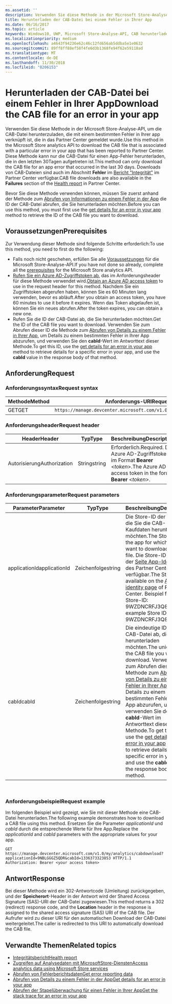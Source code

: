 ```yaml
---
ms.assetid: ''
description: Verwenden Sie diese Methode in der Microsoft Store-Analyse-API, um die CAB-Datei für einen Fehler in der App herunterzuladen.
title: Herunterladen der CAB-Datei bei einem Fehler in Ihrer App
ms.date: 06/16/2017
ms.topic: article
keywords: Windows10, UWP, Microsoft Store-Analyse-API, CAB herunterladen
ms.localizationpriority: medium
ms.openlocfilehash: a4643f94236e62c46c12fd656ab5ddba5e1e0632
ms.sourcegitcommit: 89ff8ff88ef58f4fe6d3b1368fe94f62e59118ad
ms.translationtype: MT
ms.contentlocale: de-DE
ms.lasthandoff: 11/30/2018
ms.locfileid: "8206153"
---
```

# <a name="download-the-cab-file-for-an-error-in-your-app"></a><span data-ttu-id="f94d7-104">Herunterladen der CAB-Datei bei einem Fehler in Ihrer App</span><span class="sxs-lookup"><span data-stu-id="f94d7-104">Download the CAB file for an error in your app</span></span>

<span data-ttu-id="f94d7-105">Verwenden Sie diese Methode in der Microsoft Store-Analyse-API, um die CAB-Datei herunterzuladen, die mit einem bestimmten Fehler in Ihrer app verknüpft ist, die in das Partner Center gemeldet wurde.</span><span class="sxs-lookup"><span data-stu-id="f94d7-105">Use this method in the Microsoft Store analytics API to download the CAB file that is associated with a particular error in your app that has been reported to Partner Center.</span></span> <span data-ttu-id="f94d7-106">Diese Methode kann nur die CAB-Datei für einen App-Fehler herunterladen, die in den letzten 30Tagen aufgetreten ist.</span><span class="sxs-lookup"><span data-stu-id="f94d7-106">This method can only download the CAB file for an app error that occurred in the last 30 days.</span></span> <span data-ttu-id="f94d7-107">Downloads von CAB-Dateien sind auch im Abschnitt **Fehler** im [Bericht "Integrität"](../publish/health-report.md) im Partner Center verfügbar.</span><span class="sxs-lookup"><span data-stu-id="f94d7-107">CAB file downloads are also available in the **Failures** section of the [Health report](../publish/health-report.md) in Partner Center.</span></span>

<span data-ttu-id="f94d7-108">Bevor Sie diese Methode verwenden können, müssen Sie zuerst anhand der Methode zum [Abrufen von Informationen zu einem Fehler in der App](get-details-for-an-error-in-your-app.md) die ID der CAB-Datei abrufen, die Sie herunterladen möchten.</span><span class="sxs-lookup"><span data-stu-id="f94d7-108">Before you can use this method, you must first use the [get details for an error in your app](get-details-for-an-error-in-your-app.md) method to retrieve the ID of the CAB file you want to download.</span></span>

## <a name="prerequisites"></a><span data-ttu-id="f94d7-109">Voraussetzungen</span><span class="sxs-lookup"><span data-stu-id="f94d7-109">Prerequisites</span></span>


<span data-ttu-id="f94d7-110">Zur Verwendung dieser Methode sind folgende Schritte erforderlich:</span><span class="sxs-lookup"><span data-stu-id="f94d7-110">To use this method, you need to first do the following:</span></span>

* <span data-ttu-id="f94d7-111">Falls noch nicht geschehen, erfüllen Sie alle [Voraussetzungen](access-analytics-data-using-windows-store-services.md#prerequisites) für die Microsoft Store-Analyse-API.</span><span class="sxs-lookup"><span data-stu-id="f94d7-111">If you have not done so already, complete all the [prerequisites](access-analytics-data-using-windows-store-services.md#prerequisites) for the Microsoft Store analytics API.</span></span>
* <span data-ttu-id="f94d7-112">[Rufen Sie ein Azure AD-Zugriffstoken ab](access-analytics-data-using-windows-store-services.md#obtain-an-azure-ad-access-token), das im Anforderungsheader für diese Methode verwendet wird.</span><span class="sxs-lookup"><span data-stu-id="f94d7-112">[Obtain an Azure AD access token](access-analytics-data-using-windows-store-services.md#obtain-an-azure-ad-access-token) to use in the request header for this method.</span></span> <span data-ttu-id="f94d7-113">Nachdem Sie ein Zugriffstoken abgerufen haben, können Sie es 60 Minuten lang verwenden, bevor es abläuft.</span><span class="sxs-lookup"><span data-stu-id="f94d7-113">After you obtain an access token, you have 60 minutes to use it before it expires.</span></span> <span data-ttu-id="f94d7-114">Wenn das Token abgelaufen ist, können Sie ein neues abrufen.</span><span class="sxs-lookup"><span data-stu-id="f94d7-114">After the token expires, you can obtain a new one.</span></span>
* <span data-ttu-id="f94d7-115">Rufen Sie die ID der CAB-Datei ab, die Sie herunterladen möchten.</span><span class="sxs-lookup"><span data-stu-id="f94d7-115">Get the ID of the CAB file you want to download.</span></span> <span data-ttu-id="f94d7-116">Verwenden Sie zum Abrufen dieser ID die Methode zum [Abrufen von Details zu einem Fehler in Ihrer App](get-details-for-an-error-in-your-app.md), um Details zu einem bestimmten Fehler in Ihrer App abzurufen, und verwenden Sie den **cabId**-Wert im Antworttext dieser Methode.</span><span class="sxs-lookup"><span data-stu-id="f94d7-116">To get this ID, use the [get details for an error in your app](get-details-for-an-error-in-your-app.md) method to retrieve details for a specific error in your app, and use the **cabId** value in the response body of that method.</span></span>

## <a name="request"></a><span data-ttu-id="f94d7-117">Anforderung</span><span class="sxs-lookup"><span data-stu-id="f94d7-117">Request</span></span>


### <a name="request-syntax"></a><span data-ttu-id="f94d7-118">Anforderungssyntax</span><span class="sxs-lookup"><span data-stu-id="f94d7-118">Request syntax</span></span>

| <span data-ttu-id="f94d7-119">Methode</span><span class="sxs-lookup"><span data-stu-id="f94d7-119">Method</span></span> | <span data-ttu-id="f94d7-120">Anforderungs-URI</span><span class="sxs-lookup"><span data-stu-id="f94d7-120">Request URI</span></span>                                                          |
|--------|----------------------------------------------------------------------|
| <span data-ttu-id="f94d7-121">GET</span><span class="sxs-lookup"><span data-stu-id="f94d7-121">GET</span></span>    | ```https://manage.devcenter.microsoft.com/v1.0/my/analytics/cabdownload``` |


### <a name="request-header"></a><span data-ttu-id="f94d7-122">Anforderungsheader</span><span class="sxs-lookup"><span data-stu-id="f94d7-122">Request header</span></span>

| <span data-ttu-id="f94d7-123">Header</span><span class="sxs-lookup"><span data-stu-id="f94d7-123">Header</span></span>        | <span data-ttu-id="f94d7-124">Typ</span><span class="sxs-lookup"><span data-stu-id="f94d7-124">Type</span></span>   | <span data-ttu-id="f94d7-125">Beschreibung</span><span class="sxs-lookup"><span data-stu-id="f94d7-125">Description</span></span>                                                                 |
|---------------|--------|-----------------------------------------------------------------------------|
| <span data-ttu-id="f94d7-126">Autorisierung</span><span class="sxs-lookup"><span data-stu-id="f94d7-126">Authorization</span></span> | <span data-ttu-id="f94d7-127">String</span><span class="sxs-lookup"><span data-stu-id="f94d7-127">string</span></span> | <span data-ttu-id="f94d7-128">Erforderlich.</span><span class="sxs-lookup"><span data-stu-id="f94d7-128">Required.</span></span> <span data-ttu-id="f94d7-129">Das Azure AD-Zugriffstoken im Format **Bearer** &lt;*token*&gt;.</span><span class="sxs-lookup"><span data-stu-id="f94d7-129">The Azure AD access token in the form **Bearer** &lt;*token*&gt;.</span></span> |


### <a name="request-parameters"></a><span data-ttu-id="f94d7-130">Anforderungsparameter</span><span class="sxs-lookup"><span data-stu-id="f94d7-130">Request parameters</span></span>

| <span data-ttu-id="f94d7-131">Parameter</span><span class="sxs-lookup"><span data-stu-id="f94d7-131">Parameter</span></span>        | <span data-ttu-id="f94d7-132">Typ</span><span class="sxs-lookup"><span data-stu-id="f94d7-132">Type</span></span>   |  <span data-ttu-id="f94d7-133">Beschreibung</span><span class="sxs-lookup"><span data-stu-id="f94d7-133">Description</span></span>      |  <span data-ttu-id="f94d7-134">Erforderlich</span><span class="sxs-lookup"><span data-stu-id="f94d7-134">Required</span></span>  |
|---------------|--------|---------------|------|
| <span data-ttu-id="f94d7-135">applicationId</span><span class="sxs-lookup"><span data-stu-id="f94d7-135">applicationId</span></span> | <span data-ttu-id="f94d7-136">Zeichenfolge</span><span class="sxs-lookup"><span data-stu-id="f94d7-136">string</span></span> | <span data-ttu-id="f94d7-137">Die Store-ID der App, für die Sie die CAB-Kaufdaten herunterladen möchten.</span><span class="sxs-lookup"><span data-stu-id="f94d7-137">The Store ID of the app for which you want to download a CAB file.</span></span> <span data-ttu-id="f94d7-138">Die Store-ID ist auf der [Seite App-Identität](../publish/view-app-identity-details.md) des Partner Center verfügbar.</span><span class="sxs-lookup"><span data-stu-id="f94d7-138">The Store ID is available on the [App identity page](../publish/view-app-identity-details.md) of Partner Center.</span></span> <span data-ttu-id="f94d7-139">Beispiel für eine Store-ID: 9WZDNCRFJ3Q8.</span><span class="sxs-lookup"><span data-stu-id="f94d7-139">An example Store ID is 9WZDNCRFJ3Q8.</span></span> |  <span data-ttu-id="f94d7-140">Ja</span><span class="sxs-lookup"><span data-stu-id="f94d7-140">Yes</span></span>  |
| <span data-ttu-id="f94d7-141">cabId</span><span class="sxs-lookup"><span data-stu-id="f94d7-141">cabId</span></span> | <span data-ttu-id="f94d7-142">Zeichenfolge</span><span class="sxs-lookup"><span data-stu-id="f94d7-142">string</span></span> | <span data-ttu-id="f94d7-143">Die eindeutige ID der CAB-Datei ab, die Sie herunterladen möchten.</span><span class="sxs-lookup"><span data-stu-id="f94d7-143">The unique ID of the CAB file you want to download.</span></span> <span data-ttu-id="f94d7-144">Verwenden Sie zum Abrufen dieser ID die Methode zum [Abrufen von Details zu einem Fehler in Ihrer App](get-details-for-an-error-in-your-app.md), um Details zu einem bestimmten Fehler in Ihrer App abzurufen, und verwenden Sie den **cabId**-Wert im Antworttext dieser Methode.</span><span class="sxs-lookup"><span data-stu-id="f94d7-144">To get this ID, use the [get details for an error in your app](get-details-for-an-error-in-your-app.md) method to retrieve details for a specific error in your app, and use the **cabId** value in the response body of that method.</span></span> |  <span data-ttu-id="f94d7-145">Ja</span><span class="sxs-lookup"><span data-stu-id="f94d7-145">Yes</span></span>  |

 
### <a name="request-example"></a><span data-ttu-id="f94d7-146">Anforderungsbeispiel</span><span class="sxs-lookup"><span data-stu-id="f94d7-146">Request example</span></span>

<span data-ttu-id="f94d7-147">Im folgenden Beispiel wird gezeigt, wie Sie mit dieser Methode eine CAB-Datei herunterladen.</span><span class="sxs-lookup"><span data-stu-id="f94d7-147">The following example demonstrates how to download a CAB file using this method.</span></span> <span data-ttu-id="f94d7-148">Ersetzen Sie die Parameter *applicationId* und *cabId* durch die entsprechende Werte für Ihre App.</span><span class="sxs-lookup"><span data-stu-id="f94d7-148">Replace the *applicationId* and *cabId* parameters with the appropriate values for your app.</span></span>

```syntax
GET https://manage.devcenter.microsoft.com/v1.0/my/analytics/cabdownload?applicationId=9NBLGGGZ5QDR&cabId=1336373323853 HTTP/1.1
Authorization: Bearer <your access token>
```

## <a name="response"></a><span data-ttu-id="f94d7-149">Antwort</span><span class="sxs-lookup"><span data-stu-id="f94d7-149">Response</span></span>

<span data-ttu-id="f94d7-150">Bei dieser Methode wird ein 302-Antwortcode (Umleitung) zurückgegeben, und der **Speicherort**-Header in der Antwort wird der Shared Access Signature (SAS)-URI der CAB-Datei zugewiesen.</span><span class="sxs-lookup"><span data-stu-id="f94d7-150">This method returns a 302 (redirect) response code, and the **Location** header in the response is assigned to the shared access signature (SAS) URI of the CAB file.</span></span> <span data-ttu-id="f94d7-151">Der Aufrufer wird zu dieser URI für den automatischen Download der CAB-Datei weitergeleitet.</span><span class="sxs-lookup"><span data-stu-id="f94d7-151">The caller is redirected to this URI to automatically download the CAB file.</span></span>

## <a name="related-topics"></a><span data-ttu-id="f94d7-152">Verwandte Themen</span><span class="sxs-lookup"><span data-stu-id="f94d7-152">Related topics</span></span>

* [<span data-ttu-id="f94d7-153">Integritätsbericht</span><span class="sxs-lookup"><span data-stu-id="f94d7-153">Health report</span></span>](../publish/health-report.md)
* [<span data-ttu-id="f94d7-154">Zugreifen auf Analysedaten mit MicrosoftStore-Diensten</span><span class="sxs-lookup"><span data-stu-id="f94d7-154">Access analytics data using Microsoft Store services</span></span>](access-analytics-data-using-windows-store-services.md)
* [<span data-ttu-id="f94d7-155">Abrufen von Fehlerberichtsdaten</span><span class="sxs-lookup"><span data-stu-id="f94d7-155">Get error reporting data</span></span>](get-error-reporting-data.md)
* [<span data-ttu-id="f94d7-156">Abrufen von Details zu einem Fehler in der App</span><span class="sxs-lookup"><span data-stu-id="f94d7-156">Get details for an error in your app</span></span>](get-details-for-an-error-in-your-app.md)
* [<span data-ttu-id="f94d7-157">Abrufen der Stapelüberwachung für einen Fehler in Ihrer App</span><span class="sxs-lookup"><span data-stu-id="f94d7-157">Get the stack trace for an error in your app</span></span>](get-the-stack-trace-for-an-error-in-your-app.md)

